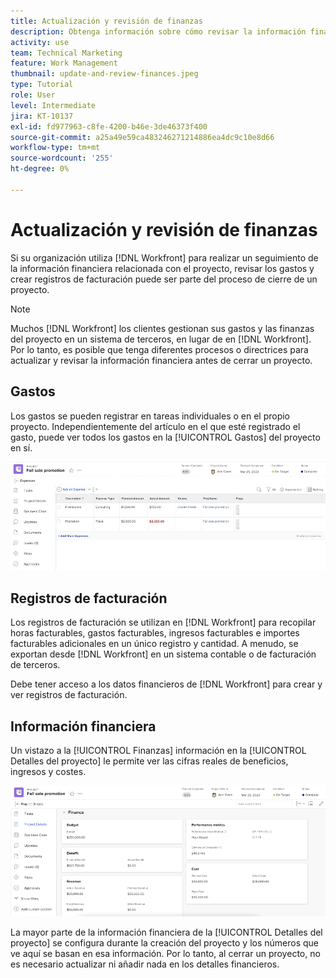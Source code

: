 ```yaml
---
title: Actualización y revisión de finanzas
description: Obtenga información sobre cómo revisar la información financiera asociada a un proyecto en [!DNL  Workfront].
activity: use
team: Technical Marketing
feature: Work Management
thumbnail: update-and-review-finances.jpeg
type: Tutorial
role: User
level: Intermediate
jira: KT-10137
exl-id: fd977963-c8fe-4200-b46e-3de46373f400
source-git-commit: a25a49e59ca483246271214886ea4dc9c10e8d66
workflow-type: tm+mt
source-wordcount: '255'
ht-degree: 0%

---
```


# Actualización y revisión de finanzas

Si su organización utiliza [!DNL Workfront] para realizar un seguimiento de la información financiera relacionada con el proyecto, revisar los gastos y crear registros de facturación puede ser parte del proceso de cierre de un proyecto.

>[!NOTE]
>
>Muchos [!DNL Workfront] los clientes gestionan sus gastos y las finanzas del proyecto en un sistema de terceros, en lugar de en [!DNL Workfront]. Por lo tanto, es posible que tenga diferentes procesos o directrices para actualizar y revisar la información financiera antes de cerrar un proyecto.


## Gastos

Los gastos se pueden registrar en tareas individuales o en el propio proyecto. Independientemente del artículo en el que esté registrado el gasto, puede ver todos los gastos en la [!UICONTROL Gastos] del proyecto en sí.

![[!UICONTROL Gastos] sección de un proyecto](assets/expense-section.png)

## Registros de facturación

Los registros de facturación se utilizan en [!DNL Workfront] para recopilar horas facturables, gastos facturables, ingresos facturables e importes facturables adicionales en un único registro y cantidad. A menudo, se exportan desde [!DNL Workfront] en un sistema contable o de facturación de terceros.

Debe tener acceso a los datos financieros de [!DNL Workfront] para crear y ver registros de facturación.

## Información financiera

Un vistazo a la [!UICONTROL Finanzas] información en la [!UICONTROL Detalles del proyecto] le permite ver las cifras reales de beneficios, ingresos y costes.

![Sección Finanzas de [!UICONTROL Detalles del proyecto] ventana de un proyecto](assets/finance-section-project-details.png)

La mayor parte de la información financiera de la [!UICONTROL Detalles del proyecto] se configura durante la creación del proyecto y los números que ve aquí se basan en esa información. Por lo tanto, al cerrar un proyecto, no es necesario actualizar ni añadir nada en los detalles financieros.

<!---
learn more urls
Create billing records
Manage project expenses
Project finances
--->
